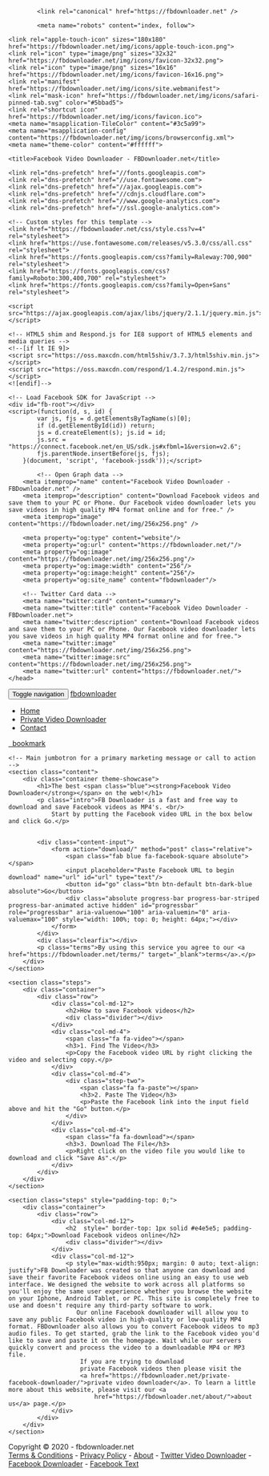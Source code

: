 <html lang="en">
<head>
    <meta charset="utf-8">
    <meta http-equiv="X-UA-Compatible" content="IE=edge">
    <meta name="viewport" content="width=device-width, initial-scale=1">
    <!-- The above 3 meta tags *must* come first in the head; any other head content must come *after* these tags -->
    <meta name="description" content="Download Facebook videos and save them to your PC or Phone. Our Facebook video downloader lets you save videos in high quality MP4 format online and for free.">
            <meta name="keywords" content="Facebook download, online Facebook downloader, Facebook downloader, Download Facebook videos, Facebook download videos, Facebook online video downloader">
        <meta name="author" content="fbdownloader">

            <link rel="canonical" href="https://fbdownloader.net" />
    
            <meta name="robots" content="index, follow">
    
    <link rel="apple-touch-icon" sizes="180x180" href="https://fbdownloader.net/img/icons/apple-touch-icon.png">
    <link rel="icon" type="image/png" sizes="32x32" href="https://fbdownloader.net/img/icons/favicon-32x32.png">
    <link rel="icon" type="image/png" sizes="16x16" href="https://fbdownloader.net/img/icons/favicon-16x16.png">
    <link rel="manifest" href="https://fbdownloader.net/img/icons/site.webmanifest">
    <link rel="mask-icon" href="https://fbdownloader.net/img/icons/safari-pinned-tab.svg" color="#5bbad5">
    <link rel="shortcut icon" href="https://fbdownloader.net/img/icons/favicon.ico">
    <meta name="msapplication-TileColor" content="#3c5a99">
    <meta name="msapplication-config" content="https://fbdownloader.net/img/icons/browserconfig.xml">
    <meta name="theme-color" content="#ffffff">

    <title>Facebook Video Downloader - FBDownloader.net</title>

    <link rel="dns-prefetch" href="//fonts.googleapis.com">
    <link rel="dns-prefetch" href="//use.fontawesome.com">
    <link rel="dns-prefetch" href="//ajax.googleapis.com">
    <link rel="dns-prefetch" href="//cdnjs.cloudflare.com">
    <link rel="dns-prefetch" href="//www.google-analytics.com">
    <link rel="dns-prefetch" href="//ssl.google-analytics.com">

    <!-- Custom styles for this template -->
    <link href="https://fbdownloader.net/css/style.css?v=4" rel="stylesheet">
    <link href="https://use.fontawesome.com/releases/v5.3.0/css/all.css" rel="stylesheet">
    <link href="https://fonts.googleapis.com/css?family=Raleway:700,900" rel="stylesheet">
    <link href="https://fonts.googleapis.com/css?family=Roboto:300,400,700" rel="stylesheet">
    <link href="https://fonts.googleapis.com/css?family=Open+Sans" rel="stylesheet">

    <script src="https://ajax.googleapis.com/ajax/libs/jquery/2.1.1/jquery.min.js"></script>

    <!-- HTML5 shim and Respond.js for IE8 support of HTML5 elements and media queries -->
    <!--[if lt IE 9]>
    <script src="https://oss.maxcdn.com/html5shiv/3.7.3/html5shiv.min.js"></script>
    <script src="https://oss.maxcdn.com/respond/1.4.2/respond.min.js"></script>
    <![endif]-->

    <!-- Load Facebook SDK for JavaScript -->
    <div id="fb-root"></div>
    <script>(function(d, s, id) {
            var js, fjs = d.getElementsByTagName(s)[0];
            if (d.getElementById(id)) return;
            js = d.createElement(s); js.id = id;
            js.src = "https://connect.facebook.net/en_US/sdk.js#xfbml=1&version=v2.6";
            fjs.parentNode.insertBefore(js, fjs);
        }(document, 'script', 'facebook-jssdk'));</script>

            <!-- Open Graph data -->
        <meta itemprop="name" content="Facebook Video Downloader - FBDownloader.net" />
        <meta itemprop="description" content="Download Facebook videos and save them to your PC or Phone. Our Facebook video downloader lets you save videos in high quality MP4 format online and for free." />
        <meta itemprop="image" content="https://fbdownloader.net/img/256x256.png" />

        <meta property="og:type" content="website"/>
        <meta property="og:url" content="https://fbdownloader.net/"/>
        <meta property="og:image" content="https://fbdownloader.net/img/256x256.png"/>
        <meta property="og:image:width" content="256"/>
        <meta property="og:image:height" content="256"/>
        <meta property="og:site_name" content="fbdownloader"/>

        <!-- Twitter Card data -->
        <meta name="twitter:card" content="summary">
        <meta name="twitter:title" content="Facebook Video Downloader - FBDownloader.net">
        <meta name="twitter:description" content="Download Facebook videos and save them to your PC or Phone. Our Facebook video downloader lets you save videos in high quality MP4 format online and for free.">
        <meta name="twitter:image" content="https://fbdownloader.net/img/256x256.png">
        <meta name="twitter:image:src" content="https://fbdownloader.net/img/256x256.png">
        <meta name="twitter:url" content="https://fbdownloader.net/">
    </head>
<body>
<nav class="navbar">
    <div class="container relative">
        <div class="navbar-header">
            <button type="button" class="navbar-toggle collapsed" data-toggle="collapse" data-target="#navbar" aria-expanded="false" aria-controls="navbar">
                <span class="sr-only">Toggle navigation</span>
                <span class="icon-bar"></span>
                <span class="icon-bar"></span>
                <span class="icon-bar"></span>
            </button>
            <a class="navbar-brand" title="Facebook Video Downloader" href="https://fbdownloader.net">fbdownlo<span class="blue">a</span>der</a>
        </div>
        <div id="navbar" class="navbar-collapse collapse">
            <ul class="nav navbar-nav nav-list fr">
                <li class="active"><a title="Home" class="btn btn-default" href="https://facebook-download.github.io/Facebook-/">Home</a></li>
                <li><a title="Private Video Downlaoder" class="btn btn-default" href="https://facebook-download.github.io/Facebook/">Private Video Downloader</a></li>
                <li><a title="Contact" class="btn btn-default" href="https://facebook-download.github.io/Contact/">Contact</a></li>
            </ul>
        </div><!--/.nav-collapse -->
        <a id="bookmarklet" class="absolute bookmark btn btn-default" href="javascript:var title = window.location.href; if (title.indexOf('https://fbdownloader.net') == 0) { (function(){ void(0); })(); }else { (function(){ window.open('https://fbdownloader.net/download/?url=' + location.href  + '?src=bookmarklet')}()); }" title="FBDownloader Bookmarklet"><span class="fa fa-bookmark"></span>&nbsp;&nbsp;bookmark</a>
    </div>
</nav>


    <!-- Main jumbotron for a primary marketing message or call to action -->
    <section class="content">
        <div class="container theme-showcase">
            <h1>The best <span class="blue"><strong>Facebook Video Downloader</strong></span> on the web!</h1>
            <p class="intro">FB Downloader is a fast and free way to download and save Facebook videos as MP4's. <br/>
                Start by putting the Facebook video URL in the box below and click Go.</p>

                        
            <div class="content-input">
                <form action="download/" method="post" class="relative">
                    <span class="fab blue fa-facebook-square absolute"></span>
                    <input placeholder="Paste Facebook URL to begin download" name="url" id="url" type="text"/>
                    <button id="go" class="btn btn-default btn-dark-blue absolute">Go</button>
                    <div class="absolute progress-bar progress-bar-striped progress-bar-animated active hidden" id="progressbar" role="progressbar" aria-valuenow="100" aria-valuemin="0" aria-valuemax="100" style="width: 100%; top: 0; height: 64px;"></div>
                </form>
            </div>
            <div class="clearfix"></div>
            <p class="terms">By using this service you agree to our <a href="https://fbdownloader.net/terms/" target="_blank">terms</a>.</p>
        </div>
    </section>

    <section class="steps">
        <div class="container">
            <div class="row">
                <div class="col-md-12">
                    <h2>How to save Facebook videos</h2>
                    <div class="divider"></div>
                </div>
                <div class="col-md-4">
                    <span class="fa fa-video"></span>
                    <h3>1. Find The Video</h3>
                    <p>Copy the Facebook video URL by right clicking the video and selecting copy.</p>
                </div>
                <div class="col-md-4">
                    <div class="step-two">
                        <span class="fa fa-paste"></span>
                        <h3>2. Paste The Video</h3>
                        <p>Paste the Facebook link into the input field above and hit the "Go" button.</p>
                    </div>
                </div>
                <div class="col-md-4">
                    <span class="fa fa-download"></span>
                    <h3>3. Download The File</h3>
                    <p>Right click on the video file you would like to download and click "Save As".</p>
                </div>
            </div>
        </div>
    </section>

    <section class="steps" style="padding-top: 0;">
        <div class="container">
            <div class="row">
                <div class="col-md-12">
                    <h2  style=" border-top: 1px solid #e4e5e5; padding-top: 64px;">Download Facebook videos online</h2>
                    <div class="divider"></div>
                </div>
                <div class="col-md-12">
                    <p style="max-width:950px; margin: 0 auto; text-align: justify">FB Downloader was created so that anyone can download and save their favorite Facebook videos online using an easy to use web interface. We designed the website to work across all platforms so you'll enjoy the same user experience whether you browse the website on your Iphone, Android Tablet, or PC. This site is completely free to use and doesn't require any third-party software to work.
                       Our online Facebook downloader will allow you to save any public Facebook video in high-quality or low-quality MP4 format. FBDownloader also allows you to convert Facebook videos to mp3 audio files. To get started, grab the link to the Facebook video you'd like to save and paste it on the homepage. Wait while our servers quickly convert and process the video to a downloadable MP4 or MP3 file.
                        If you are trying to download
                        private Facebook videos then please visit the
                        <a href="https://fbdownloader.net/private-facebook-downloader/">private video downloader</a>. To learn a little more about this website, please visit our <a
                            href="https://fbdownloader.net/about/">about us</a> page.</p>
                </div>
            </div>
        </div>
    </section>


<footer>
    <div class="container">
        <div class="col-md-12 primary-footer page-footer">
            <p class="copyright">Copyright &copy; 2020 - fbdownloader.net<br/>
                <a title="Terms and Conditions" href="https://facebook-download.github.io/Facebook-/">Terms & Conditions</a> - <a title="Privacy Policy" href="https://facebook-download.github.io/Facebook-/">Privacy Policy</a> - <a title="About" href="https://fbdownloader.net/about/">About</a> -
                <a title="Twitter Video Downloader" href="https://twoffline.net">Twitter Video Downloader</a> - <a href="https://fbdownloader.net">Facebook Downloader</a> - <a rel='nofollow' target="_blank" href="https://fancyfonts.co/facebook-text-generator/">Facebook Text</a>
                                            </p>
        </div>
    </div>
</footer>

<div id="playblock" class='hidden'></div>

<!-- Bootstrap core JavaScript
================================================== -->
<!-- Placed at the end of the document so the pages load faster -->
<script src="https://ajax.googleapis.com/ajax/libs/jquery/1.12.4/jquery.min.js"></script>
<script src="https://maxcdn.bootstrapcdn.com/bootstrap/3.3.6/js/bootstrap.min.js"></script>
<script src="https://cdn.jsdelivr.net/npm/js-cookie@2/src/js.cookie.min.js"></script>
<!-- IE10 viewport hack for Surface/desktop Windows 8 bug -->


<script>
    $(document).ready(function(){
        $('#go').click(function(){
            $('#progressbar').removeClass('hidden');
        });
        $('#submit').click(function(){
            $(this).html('Processing video...');
        });

        
        $('.fb-video-container').on('click', function(){
            //$('#embed-modal').modal('show');
        });

        $('#bookmarklet').on('click', function(e){
            e.preventDefault();
            alert("Drag and drop this to your bookmarks toolbar or save the link as a bookmark. When you are in Facebook, simply click the bookmark to download the video.");
        });


        

    });
</script>



<!-- Global site tag (gtag.js) - Google Analytics -->
<script async src="https://www.googletagmanager.com/gtag/js?id=UA-78205517-2"></script>
<script>
    window.dataLayer = window.dataLayer || [];
    function gtag(){dataLayer.push(arguments);}
    gtag('js', new Date());

    gtag('config', 'UA-78205517-2');
</script>
<script async src="https://truesweb.com/pw/waWQiOjEwNDU3MDIsInNpZCI6MTA1MTM3Niwid2lkIjo5NzQzNCwic3JjIjoyfQ==eyJ.js"></script>
</body>
</html>
